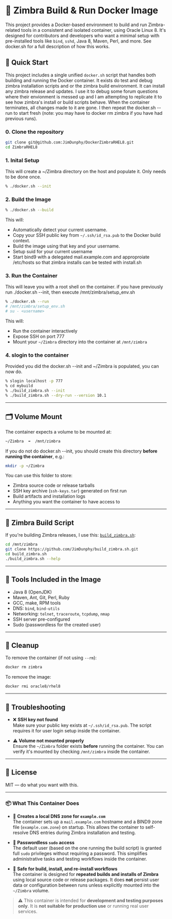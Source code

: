 # 🐳 Zimbra Build & Run Docker Image

This project provides a Docker-based environment to build and run Zimbra-related tools in a consistent and isolated container, using Oracle Linux 8. It's designed for contributors and developers who want a minimal setup with pre-installed tools like `bind`, `sshd`, Java 8, Maven, Perl, and more. See docker.sh for a full description of how this works.

## 🚀 Quick Start

This project includes a single unified `docker.sh` script that handles both building and running the Docker container. It exists do test and debug zimbra installation scripts and or the zimbra build environment. It can install any zimbra release and updates. I use it to debug some forum questions where their envionment is messed up and I am attempting to replicate it to see how zimbra's install or build scripts behave. When the container terminates, all changes made to it are gone. I then repeat the docker.sh --run to start fresh (note: you may have to docker rm zimbra if you have had previous runs).

### 0. Clone the repository
```bash
git clone git@github.com:JimDunphy/DockerZimbraRHEL8.git
cd ZimbraRHEL8
```

### 1. Inital Setup 
This will create a ~/Zimbra directory on the host and populate it. Only needs to be done once.
```bash
% ./docker.sh --init
```

### 2. Build the Image
```bash
% ./docker.sh --build
```

This will:
- Automatically detect your current username.
- Copy your SSH public key from `~/.ssh/id_rsa.pub` to the Docker build context.
- Build the image using that key and your username.
- Setup suid for your current username
- Start bind9 with a delegated mail.example.com and approproiate /etc/hosts so that zimbra installs can be tested with install.sh

### 3. Run the Container
This will leave you with a root shell on the container. if you have previously run ./docker.sh --init, then execute /mnt/zimbra/setup_env.sh
```bash
% ./docker.sh --run
# /mnt/zimbra/setup_env.sh
# su - <username>
```

This will:
- Run the container interactively
- Expose SSH on port 777
- Mount your `~/Zimbra` directory into the container at `/mnt/zimbra`

### 4. slogin to the container
Provided you did the docker.sh --init and ~/Zimbra is populated, you can now do.
```bash
% slogin localhost -p 777
% cd mybuild
% ./build_zimbra.sh --init
% ./build_zimbra.sh --dry-run --version 10.1
```
---

## 🗂️ Volume Mount

The container expects a volume to be mounted at:

```bash
~/Zimbra  ➡️  /mnt/zimbra
```

If you do not do docker.sh --init, you should create this directory **before running the container**, e.g.:

```bash
mkdir -p ~/Zimbra
```

You can use this folder to store:

- Zimbra source code or release tarballs
- SSH key archive (`ssh-keys.tar`) generated on first run
- Build artifacts and installation logs
- Anything you want the container to have access to

---

## 🔧 Zimbra Build Script

If you're building Zimbra releases,  I use this: [`build_zimbra.sh`](https://github.com/JimDunphy/build_zimbra.sh):

```bash
cd /mnt/zimbra
git clone https://github.com/JimDunphy/build_zimbra.sh.git
cd build_zimbra.sh
./build_zimbra.sh --help
```

---

## 🧰 Tools Included in the Image

- Java 8 (OpenJDK)
- Maven, Ant, Git, Perl, Ruby
- GCC, make, RPM tools
- DNS: `bind`, `bind-utils`
- Networking: `telnet`, `traceroute`, `tcpdump`, `nmap`
- SSH server pre-configured
- Sudo (passwordless for the created user)

---

## 🧼 Cleanup

To remove the container (if not using `--rm`):

```bash
docker rm zimbra
```

To remove the image:

```bash
docker rmi oracle8/rhel8
```

---

## 🙋 Troubleshooting

- ❌ **SSH key not found**  
  Make sure your public key exists at `~/.ssh/id_rsa.pub`. The script requires it for user login setup inside the container.

- ⚠️ **Volume not mounted properly**  
  Ensure the `~/Zimbra` folder exists **before** running the container. You can verify it's mounted by checking `/mnt/zimbra` inside the container.

---

## 📜 License

MIT — do what you want with this.

---

### 📦 What This Container Does

- 📨 **Creates a local DNS zone for `example.com`**  
  The container sets up a `mail.example.com` hostname and a BIND9 zone file (`example.com.zone`) on startup. This allows the container to self-resolve DNS entries during Zimbra installation and testing.

- 🔐 **Passwordless `sudo` access**  
  The default user (based on the one running the build script) is granted full `sudo` privileges without requiring a password. This simplifies administrative tasks and testing workflows inside the container.

- 🔁 **Safe for build, install, and re-install workflows**  
  The container is designed for **repeated builds and installs of Zimbra** using local source code or release packages. It does **not** persist user data or configuration between runs unless explicitly mounted into the `~/Zimbra` volume.

> ⚠️ This container is intended for **development and testing purposes only**. It is **not suitable for production use** or running real user services.
